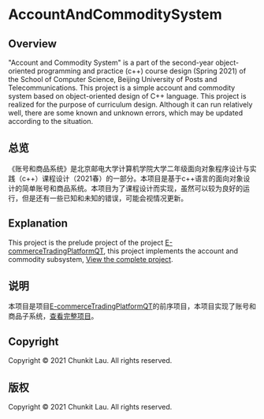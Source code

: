 # AccountAndCommoditySystem

## Overview

"Account and Commodity System" is a part of the second-year object-oriented programming and practice (c++) course design (Spring 2021) of the School of Computer Science, Beijing University of Posts and Telecommunications. This project is a simple account and commodity system based on object-oriented design of C++ language. This project is realized for the purpose of curriculum design. Although it can run relatively well, there are some known and unknown errors, which may be updated according to the situation.

## 总览

《账号和商品系统》是北京邮电大学计算机学院大学二年级面向对象程序设计与实践（c++）课程设计（2021春）的一部分。本项目是基于c++语言的面向对象设计的简单账号和商品系统。本项目为了课程设计而实现，虽然可以较为良好的运行，但是还有一些已知和未知的错误，可能会视情况更新。

## Explanation

This project is the prelude project of the project [E-commerceTradingPlatformQT](https://github.com/chunkitlau/E-commerceTradingPlatformQT), this project implements the account and commodity subsystem, [View the complete project](https://github.com/chunkitlau/E-commerceTradingPlatformQT).

## 说明

本项目是项目[E-commerceTradingPlatformQT](https://github.com/chunkitlau/E-commerceTradingPlatformQT)的前序项目，本项目实现了账号和商品子系统，[查看完整项目](https://github.com/chunkitlau/E-commerceTradingPlatformQT)。

## Copyright

Copyright © 2021 Chunkit Lau. All rights reserved.

## 版权

Copyright © 2021 Chunkit Lau. All rights reserved.


